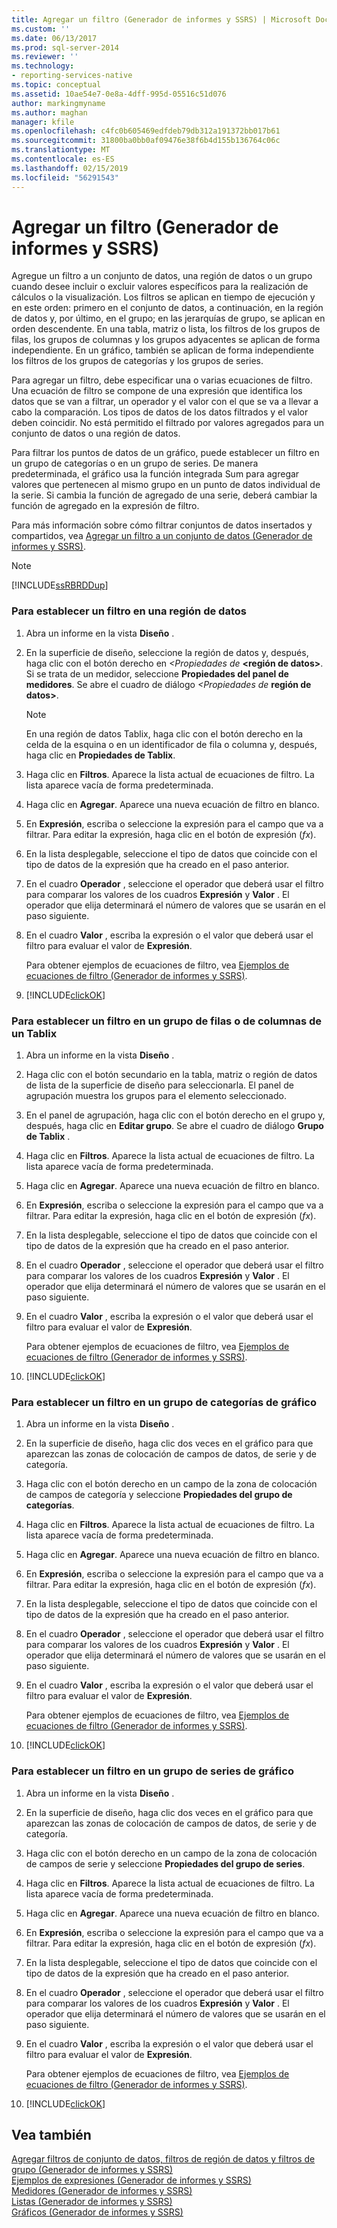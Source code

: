 ```yaml
---
title: Agregar un filtro (Generador de informes y SSRS) | Microsoft Docs
ms.custom: ''
ms.date: 06/13/2017
ms.prod: sql-server-2014
ms.reviewer: ''
ms.technology:
- reporting-services-native
ms.topic: conceptual
ms.assetid: 10ae54e7-0e8a-4dff-995d-05516c51d076
author: markingmyname
ms.author: maghan
manager: kfile
ms.openlocfilehash: c4fc0b605469edfdeb79db312a191372bb017b61
ms.sourcegitcommit: 31800ba0bb0af09476e38f6b4d155b136764c06c
ms.translationtype: MT
ms.contentlocale: es-ES
ms.lasthandoff: 02/15/2019
ms.locfileid: "56291543"
---
```

# <a name="add-a-filter-report-builder-and-ssrs"></a>Agregar un filtro (Generador de informes y SSRS)
  Agregue un filtro a un conjunto de datos, una región de datos o un grupo cuando desee incluir o excluir valores específicos para la realización de cálculos o la visualización. Los filtros se aplican en tiempo de ejecución y en este orden: primero en el conjunto de datos, a continuación, en la región de datos y, por último, en el grupo; en las jerarquías de grupo, se aplican en orden descendente. En una tabla, matriz o lista, los filtros de los grupos de filas, los grupos de columnas y los grupos adyacentes se aplican de forma independiente. En un gráfico, también se aplican de forma independiente los filtros de los grupos de categorías y los grupos de series.  
  
 Para agregar un filtro, debe especificar una o varias ecuaciones de filtro. Una ecuación de filtro se compone de una expresión que identifica los datos que se van a filtrar, un operador y el valor con el que se va a llevar a cabo la comparación. Los tipos de datos de los datos filtrados y el valor deben coincidir. No está permitido el filtrado por valores agregados para un conjunto de datos o una región de datos.  
  
 Para filtrar los puntos de datos de un gráfico, puede establecer un filtro en un grupo de categorías o en un grupo de series. De manera predeterminada, el gráfico usa la función integrada Sum para agregar valores que pertenecen al mismo grupo en un punto de datos individual de la serie. Si cambia la función de agregado de una serie, deberá cambiar la función de agregado en la expresión de filtro.  
  
 Para más información sobre cómo filtrar conjuntos de datos insertados y compartidos, vea [Agregar un filtro a un conjunto de datos &#40;Generador de informes y SSRS&#41;](../report-data/add-a-filter-to-a-dataset-report-builder-and-ssrs.md).  
  
> [!NOTE]  
>  [!INCLUDE[ssRBRDDup](../../includes/ssrbrddup-md.md)]  
  
### <a name="to-set-a-filter-on-a-data-region"></a>Para establecer un filtro en una región de datos  
  
1.  Abra un informe en la vista **Diseño** .  
  
2.  En la superficie de diseño, seleccione la región de datos y, después, haga clic con el botón derecho en _\<Propiedades de_ **<región de datos>**. Si se trata de un medidor, seleccione **Propiedades del panel de medidores**. Se abre el cuadro de diálogo _\<Propiedades de_ **región de datos>**.  
  
    > [!NOTE]  
    >  En una región de datos Tablix, haga clic con el botón derecho en la celda de la esquina o en un identificador de fila o columna y, después, haga clic en **Propiedades de Tablix**.  
  
3.  Haga clic en **Filtros**. Aparece la lista actual de ecuaciones de filtro. La lista aparece vacía de forma predeterminada.  
  
4.  Haga clic en **Agregar**. Aparece una nueva ecuación de filtro en blanco.  
  
5.  En **Expresión**, escriba o seleccione la expresión para el campo que va a filtrar. Para editar la expresión, haga clic en el botón de expresión (*fx*).  
  
6.  En la lista desplegable, seleccione el tipo de datos que coincide con el tipo de datos de la expresión que ha creado en el paso anterior.  
  
7.  En el cuadro **Operador** , seleccione el operador que deberá usar el filtro para comparar los valores de los cuadros **Expresión** y **Valor** . El operador que elija determinará el número de valores que se usarán en el paso siguiente.  
  
8.  En el cuadro **Valor** , escriba la expresión o el valor que deberá usar el filtro para evaluar el valor de **Expresión**.  
  
     Para obtener ejemplos de ecuaciones de filtro, vea [Ejemplos de ecuaciones de filtro &#40;Generador de informes y SSRS&#41;](filter-equation-examples-report-builder-and-ssrs.md).  
  
9. [!INCLUDE[clickOK](../../includes/clickok-md.md)]  
  
### <a name="to-set-a-filter-on-a-tablix-row-or-column-group"></a>Para establecer un filtro en un grupo de filas o de columnas de un Tablix  
  
1.  Abra un informe en la vista **Diseño** .  
  
2.  Haga clic con el botón secundario en la tabla, matriz o región de datos de lista de la superficie de diseño para seleccionarla. El panel de agrupación muestra los grupos para el elemento seleccionado.  
  
3.  En el panel de agrupación, haga clic con el botón derecho en el grupo y, después, haga clic en **Editar grupo**. Se abre el cuadro de diálogo **Grupo de Tablix** .  
  
4.  Haga clic en **Filtros**. Aparece la lista actual de ecuaciones de filtro. La lista aparece vacía de forma predeterminada.  
  
5.  Haga clic en **Agregar**. Aparece una nueva ecuación de filtro en blanco.  
  
6.  En **Expresión**, escriba o seleccione la expresión para el campo que va a filtrar. Para editar la expresión, haga clic en el botón de expresión (*fx*).  
  
7.  En la lista desplegable, seleccione el tipo de datos que coincide con el tipo de datos de la expresión que ha creado en el paso anterior.  
  
8.  En el cuadro **Operador** , seleccione el operador que deberá usar el filtro para comparar los valores de los cuadros **Expresión** y **Valor** . El operador que elija determinará el número de valores que se usarán en el paso siguiente.  
  
9. En el cuadro **Valor** , escriba la expresión o el valor que deberá usar el filtro para evaluar el valor de **Expresión**.  
  
     Para obtener ejemplos de ecuaciones de filtro, vea [Ejemplos de ecuaciones de filtro &#40;Generador de informes y SSRS&#41;](filter-equation-examples-report-builder-and-ssrs.md).  
  
10. [!INCLUDE[clickOK](../../includes/clickok-md.md)]  
  
### <a name="to-set-a-filter-on-a-chart-category-group"></a>Para establecer un filtro en un grupo de categorías de gráfico  
  
1.  Abra un informe en la vista **Diseño** .  
  
2.  En la superficie de diseño, haga clic dos veces en el gráfico para que aparezcan las zonas de colocación de campos de datos, de serie y de categoría.  
  
3.  Haga clic con el botón derecho en un campo de la zona de colocación de campos de categoría y seleccione **Propiedades del grupo de categorías**.  
  
4.  Haga clic en **Filtros**. Aparece la lista actual de ecuaciones de filtro. La lista aparece vacía de forma predeterminada.  
  
5.  Haga clic en **Agregar**. Aparece una nueva ecuación de filtro en blanco.  
  
6.  En **Expresión**, escriba o seleccione la expresión para el campo que va a filtrar. Para editar la expresión, haga clic en el botón de expresión (*fx*).  
  
7.  En la lista desplegable, seleccione el tipo de datos que coincide con el tipo de datos de la expresión que ha creado en el paso anterior.  
  
8.  En el cuadro **Operador** , seleccione el operador que deberá usar el filtro para comparar los valores de los cuadros **Expresión** y **Valor** . El operador que elija determinará el número de valores que se usarán en el paso siguiente.  
  
9. En el cuadro **Valor** , escriba la expresión o el valor que deberá usar el filtro para evaluar el valor de **Expresión**.  
  
     Para obtener ejemplos de ecuaciones de filtro, vea [Ejemplos de ecuaciones de filtro &#40;Generador de informes y SSRS&#41;](filter-equation-examples-report-builder-and-ssrs.md).  
  
10. [!INCLUDE[clickOK](../../includes/clickok-md.md)]  
  
### <a name="to-set-a-filter-on-a-chart-series-group"></a>Para establecer un filtro en un grupo de series de gráfico  
  
1.  Abra un informe en la vista **Diseño** .  
  
2.  En la superficie de diseño, haga clic dos veces en el gráfico para que aparezcan las zonas de colocación de campos de datos, de serie y de categoría.  
  
3.  Haga clic con el botón derecho en un campo de la zona de colocación de campos de serie y seleccione **Propiedades del grupo de series**.  
  
4.  Haga clic en **Filtros**. Aparece la lista actual de ecuaciones de filtro. La lista aparece vacía de forma predeterminada.  
  
5.  Haga clic en **Agregar**. Aparece una nueva ecuación de filtro en blanco.  
  
6.  En **Expresión**, escriba o seleccione la expresión para el campo que va a filtrar. Para editar la expresión, haga clic en el botón de expresión (*fx*).  
  
7.  En la lista desplegable, seleccione el tipo de datos que coincide con el tipo de datos de la expresión que ha creado en el paso anterior.  
  
8.  En el cuadro **Operador** , seleccione el operador que deberá usar el filtro para comparar los valores de los cuadros **Expresión** y **Valor** . El operador que elija determinará el número de valores que se usarán en el paso siguiente.  
  
9. En el cuadro **Valor** , escriba la expresión o el valor que deberá usar el filtro para evaluar el valor de **Expresión**.  
  
     Para obtener ejemplos de ecuaciones de filtro, vea [Ejemplos de ecuaciones de filtro &#40;Generador de informes y SSRS&#41;](filter-equation-examples-report-builder-and-ssrs.md).  
  
10. [!INCLUDE[clickOK](../../includes/clickok-md.md)]  
  
## <a name="see-also"></a>Vea también  
 [Agregar filtros de conjunto de datos, filtros de región de datos y filtros de grupo &#40;Generador de informes y SSRS&#41;](add-dataset-filters-data-region-filters-and-group-filters.md)   
 [Ejemplos de expresiones &#40;Generador de informes y SSRS&#41;](expression-examples-report-builder-and-ssrs.md)   
 [Medidores &#40;Generador de informes y SSRS&#41;](gauges-report-builder-and-ssrs.md)   
 [Listas &#40;Generador de informes y SSRS&#41;](tables-matrices-and-lists-report-builder-and-ssrs.md)   
 [Gráficos &#40;Generador de informes y SSRS&#41;](charts-report-builder-and-ssrs.md)  
  
  
